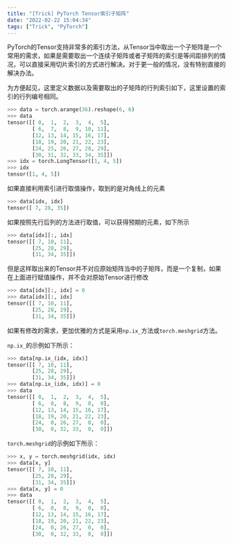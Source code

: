 ```yaml
---
title: "[Trick] PyTorch Tensor索引子矩阵"
date: "2022-02-22 15:04:34"
tags: ["Trick", "PyTorch"]
---
```



PyTorch的Tensor支持非常多的索引方法，从Tensor当中取出一个子矩阵是一个常用的需求，如果是需要取出一个连续子矩阵或者子矩阵的索引是等间距排列的情况，可以直接采用切片索引的方式进行解决。对于更一般的情况，没有特别直接的解决办法。

为方便起见，这里定义数据以及需要取出的子矩阵的行列索引如下，这里设置的索引的行列编号相同。

```python
>>> data = torch.arange(36).reshape(6, 6)
>>> data
tensor([[ 0,  1,  2,  3,  4,  5],
        [ 6,  7,  8,  9, 10, 11],
        [12, 13, 14, 15, 16, 17],
        [18, 19, 20, 21, 22, 23],
        [24, 25, 26, 27, 28, 29],
        [30, 31, 32, 33, 34, 35]])
>>> idx = torch.LongTensor([1, 4, 5])
>>> idx
tensor([1, 4, 5])
```

如果直接利用索引进行取值操作，取到的是对角线上的元素

```python
>>> data[idx, idx]
tensor([ 7, 28, 35])
```

如果按照先行后列的方法进行取值，可以获得预期的元素，如下所示

```python
>>> data[idx][:, idx]
tensor([[ 7, 10, 11],
        [25, 28, 29],
        [31, 34, 35]])
```

但是这样取出来的Tensor并不对应原始矩阵当中的子矩阵，而是一个复制，如果在上面进行赋值操作，并不会对原始Tensor进行修改

```python
>>> data[idx][:, idx] = 0
>>> data[idx][:, idx]
tensor([[ 7, 10, 11],
        [25, 28, 29],
        [31, 34, 35]])
```

如果有修改的需求，更加优雅的方式是采用`np.ix_`方法或`torch.meshgrid`方法。

`np.ix_`的示例如下所示：

```python
>>> data[np.ix_(idx, idx)]
tensor([[ 7, 10, 11],
        [25, 28, 29],
        [31, 34, 35]])
>>> data[np.ix_(idx, idx)] = 0
>>> data
tensor([[ 0,  1,  2,  3,  4,  5],
        [ 6,  0,  8,  9,  0,  0],
        [12, 13, 14, 15, 16, 17],
        [18, 19, 20, 21, 22, 23],
        [24,  0, 26, 27,  0,  0],
        [30,  0, 32, 33,  0,  0]])
```

`torch.meshgrid`的示例如下所示：

```python
>>> x, y = torch.meshgrid(idx, idx)
>>> data[x, y]
tensor([[ 7, 10, 11],
        [25, 28, 29],
        [31, 34, 35]])
>>> data[x, y] = 0
>>> data
tensor([[ 0,  1,  2,  3,  4,  5],
        [ 6,  0,  8,  9,  0,  0],
        [12, 13, 14, 15, 16, 17],
        [18, 19, 20, 21, 22, 23],
        [24,  0, 26, 27,  0,  0],
        [30,  0, 32, 33,  0,  0]])
```

